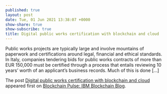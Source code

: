 ```yaml
---
published: true
layout: post
date: Tue, 01 Jun 2021 13:38:07 +0000
show-share: true
show-subscribe: true
title: Digital public works certification with blockchain and cloud
---
```

<p>Public works projects are typically large and involve mountains of paperwork and certifications around legal, financial and ethical standards. In Italy, companies tendering bids for public works contracts of more than EUR 150,000 must be certified through a process that entails reviewing 10 years’ worth of an applicant’s business records. Much of this is done [&#8230;]</p>
<p>The post <a rel="nofollow" href="https://www.ibm.com/blogs/blockchain/2021/06/digital-public-works-certification-with-blockchain-and-cloud/">Digital public works certification with blockchain and cloud</a> appeared first on <a rel="nofollow" href="https://www.ibm.com/blogs/blockchain">Blockchain Pulse: IBM Blockchain Blog</a>.</p>
